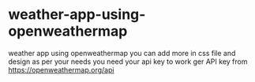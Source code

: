 # weather-app-using-openweathermap
weather app using openweathermap
you can add more in css file and design as per your needs 
you need your api key to work 
ger API key from https://openweathermap.org/api
